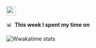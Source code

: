 <img src="https://media.giphy.com/media/hvRJCLFzcasrR4ia7z/giphy.gif" width="25px">

📊 &nbsp;**This week I spent my time on**

![Wwakatime stats](https://github-readme-stats-taupe-two.vercel.app/api/wakatime?username=montasim&hide_title=true&hide_border=true&langs_count=5&bg_color=00000000&text_color=777)

